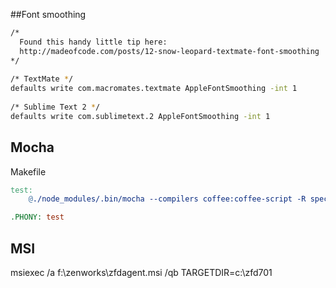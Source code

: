 ##Font smoothing
```bash
/* 
  Found this handy little tip here:
  http://madeofcode.com/posts/12-snow-leopard-textmate-font-smoothing
*/
 
/* TextMate */
defaults write com.macromates.textmate AppleFontSmoothing -int 1
 
/* Sublime Text 2 */
defaults write com.sublimetext.2 AppleFontSmoothing -int 1
```

## Mocha
Makefile
```makefile
test:
	@./node_modules/.bin/mocha --compilers coffee:coffee-script -R spec test/

.PHONY: test
```

## MSI

  msiexec /a f:\zenworks\zfdagent.msi /qb TARGETDIR=c:\zfd701
